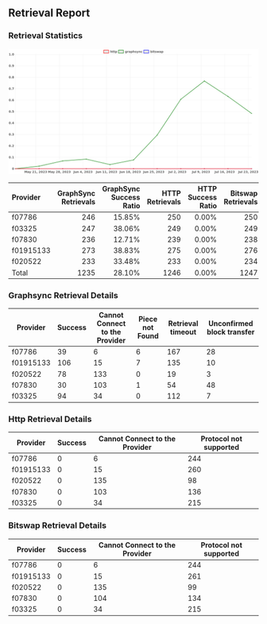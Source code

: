 ## Retrieval Report
### Retrieval Statistics
<img src="https://raw.githubusercontent.com/data-preservation-programs/filplus-checker-assets/main/filecoin-project/filecoin-plus-large-datasets/issues/1967/1690286438830.png"/>

| Provider  | GraphSync Retrievals | GraphSync Success Ratio | HTTP Retrievals | HTTP Success Ratio | Bitswap Retrievals | Bitswap Success Ratio |
| :-------- | -------------------: | ----------------------: | --------------: | -----------------: | -----------------: | --------------------: |
| f07786    |                  246 |                  15.85% |             250 |              0.00% |                250 |                 0.00% |
| f03325    |                  247 |                  38.06% |             249 |              0.00% |                249 |                 0.00% |
| f07830    |                  236 |                  12.71% |             239 |              0.00% |                238 |                 0.00% |
| f01915133 |                  273 |                  38.83% |             275 |              0.00% |                276 |                 0.00% |
| f020522   |                  233 |                  33.48% |             233 |              0.00% |                234 |                 0.00% |
| Total     |                 1235 |                  28.10% |            1246 |              0.00% |               1247 |                 0.00% |

### Graphsync Retrieval Details
| Provider  | Success | Cannot Connect to the Provider | Piece not Found | Retrieval timeout | Unconfirmed block transfer |
| --------- | ------- | ------------------------------ | --------------- | ----------------- | -------------------------- |
| f07786    | 39      | 6                              | 6               | 167               | 28                         |
| f01915133 | 106     | 15                             | 7               | 135               | 10                         |
| f020522   | 78      | 133                            | 0               | 19                | 3                          |
| f07830    | 30      | 103                            | 1               | 54                | 48                         |
| f03325    | 94      | 34                             | 0               | 112               | 7                          |

### Http Retrieval Details
| Provider  | Success | Cannot Connect to the Provider | Protocol not supported |
| --------- | ------- | ------------------------------ | ---------------------- |
| f07786    | 0       | 6                              | 244                    |
| f01915133 | 0       | 15                             | 260                    |
| f020522   | 0       | 135                            | 98                     |
| f07830    | 0       | 103                            | 136                    |
| f03325    | 0       | 34                             | 215                    |

### Bitswap Retrieval Details
| Provider  | Success | Cannot Connect to the Provider | Protocol not supported |
| --------- | ------- | ------------------------------ | ---------------------- |
| f07786    | 0       | 6                              | 244                    |
| f01915133 | 0       | 15                             | 261                    |
| f020522   | 0       | 135                            | 99                     |
| f07830    | 0       | 104                            | 134                    |
| f03325    | 0       | 34                             | 215                    |
